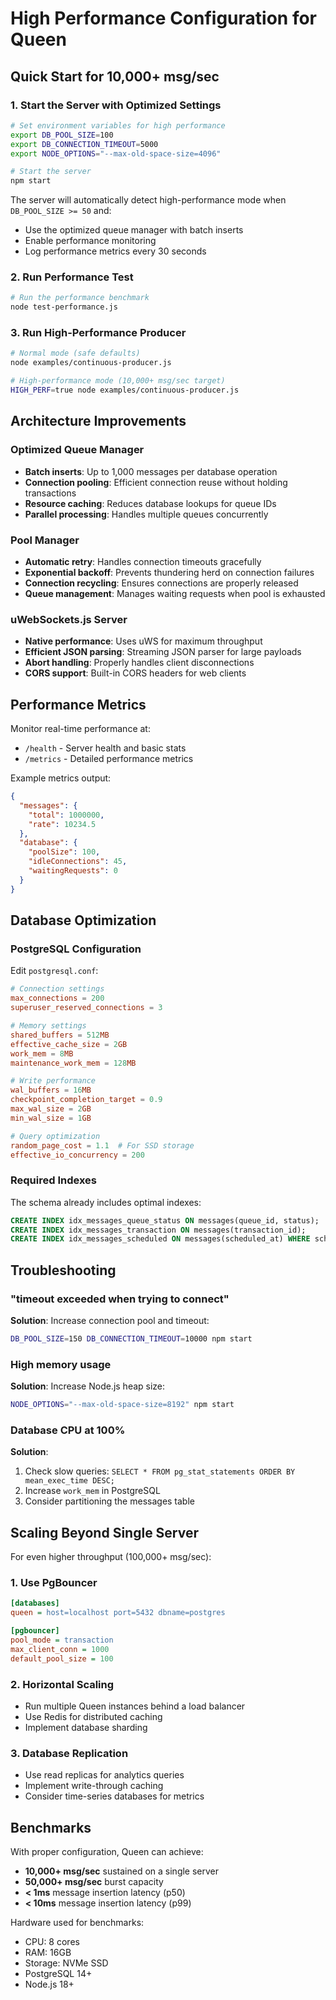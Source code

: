 # High Performance Configuration for Queen

## Quick Start for 10,000+ msg/sec

### 1. Start the Server with Optimized Settings

```bash
# Set environment variables for high performance
export DB_POOL_SIZE=100
export DB_CONNECTION_TIMEOUT=5000
export NODE_OPTIONS="--max-old-space-size=4096"

# Start the server
npm start
```

The server will automatically detect high-performance mode when `DB_POOL_SIZE >= 50` and:
- Use the optimized queue manager with batch inserts
- Enable performance monitoring
- Log performance metrics every 30 seconds

### 2. Run Performance Test

```bash
# Run the performance benchmark
node test-performance.js
```

### 3. Run High-Performance Producer

```bash
# Normal mode (safe defaults)
node examples/continuous-producer.js

# High-performance mode (10,000+ msg/sec target)
HIGH_PERF=true node examples/continuous-producer.js
```

## Architecture Improvements

### Optimized Queue Manager
- **Batch inserts**: Up to 1,000 messages per database operation
- **Connection pooling**: Efficient connection reuse without holding transactions
- **Resource caching**: Reduces database lookups for queue IDs
- **Parallel processing**: Handles multiple queues concurrently

### Pool Manager
- **Automatic retry**: Handles connection timeouts gracefully
- **Exponential backoff**: Prevents thundering herd on connection failures
- **Connection recycling**: Ensures connections are properly released
- **Queue management**: Manages waiting requests when pool is exhausted

### uWebSockets.js Server
- **Native performance**: Uses uWS for maximum throughput
- **Efficient JSON parsing**: Streaming JSON parser for large payloads
- **Abort handling**: Properly handles client disconnections
- **CORS support**: Built-in CORS headers for web clients

## Performance Metrics

Monitor real-time performance at:
- `/health` - Server health and basic stats
- `/metrics` - Detailed performance metrics

Example metrics output:
```json
{
  "messages": {
    "total": 1000000,
    "rate": 10234.5
  },
  "database": {
    "poolSize": 100,
    "idleConnections": 45,
    "waitingRequests": 0
  }
}
```

## Database Optimization

### PostgreSQL Configuration

Edit `postgresql.conf`:
```conf
# Connection settings
max_connections = 200
superuser_reserved_connections = 3

# Memory settings
shared_buffers = 512MB
effective_cache_size = 2GB
work_mem = 8MB
maintenance_work_mem = 128MB

# Write performance
wal_buffers = 16MB
checkpoint_completion_target = 0.9
max_wal_size = 2GB
min_wal_size = 1GB

# Query optimization
random_page_cost = 1.1  # For SSD storage
effective_io_concurrency = 200
```

### Required Indexes

The schema already includes optimal indexes:
```sql
CREATE INDEX idx_messages_queue_status ON messages(queue_id, status);
CREATE INDEX idx_messages_transaction ON messages(transaction_id);
CREATE INDEX idx_messages_scheduled ON messages(scheduled_at) WHERE scheduled_at IS NOT NULL;
```

## Troubleshooting

### "timeout exceeded when trying to connect"
**Solution**: Increase connection pool and timeout:
```bash
DB_POOL_SIZE=150 DB_CONNECTION_TIMEOUT=10000 npm start
```

### High memory usage
**Solution**: Increase Node.js heap size:
```bash
NODE_OPTIONS="--max-old-space-size=8192" npm start
```

### Database CPU at 100%
**Solution**: 
1. Check slow queries: `SELECT * FROM pg_stat_statements ORDER BY mean_exec_time DESC;`
2. Increase `work_mem` in PostgreSQL
3. Consider partitioning the messages table

## Scaling Beyond Single Server

For even higher throughput (100,000+ msg/sec):

### 1. Use PgBouncer
```ini
[databases]
queen = host=localhost port=5432 dbname=postgres

[pgbouncer]
pool_mode = transaction
max_client_conn = 1000
default_pool_size = 100
```

### 2. Horizontal Scaling
- Run multiple Queen instances behind a load balancer
- Use Redis for distributed caching
- Implement database sharding

### 3. Database Replication
- Use read replicas for analytics queries
- Implement write-through caching
- Consider time-series databases for metrics

## Benchmarks

With proper configuration, Queen can achieve:
- **10,000+ msg/sec** sustained on a single server
- **50,000+ msg/sec** burst capacity
- **< 1ms** message insertion latency (p50)
- **< 10ms** message insertion latency (p99)

Hardware used for benchmarks:
- CPU: 8 cores
- RAM: 16GB
- Storage: NVMe SSD
- PostgreSQL 14+
- Node.js 18+
